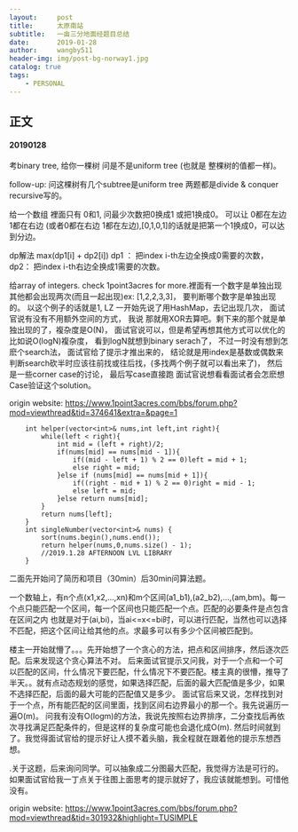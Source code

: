 ```yaml
---
layout:     post
title:      太原南站
subtitle:   一亩三分地面经题目总结
date:       2019-01-28
author:     wangby511
header-img: img/post-bg-norway1.jpg
catalog: true
tags:
    - PERSONAL
---
```



## 正文

#### 20190128

考binary tree, 给你一棵树 问是不是uniform tree (也就是 整棵树的值都一样)。

follow-up: 问这棵树有几个subtree是uniform tree 两题都是divide & conquer recursive写的。

给一个数组 裡面只有 0和1, 问最少次数把0换成1 或把1换成0。
可以让 0都在左边 1都在右边 (或者0都在右边  1都在左边),[0,1,0,1]的话就是把第一个1换成0，可以达到分边。

dp解法 max(dp1[i] + dp2[i]) dp1 ： 把index i-th左边全换成0需要的次数，dp2： 把index i-th右边全换成1需要的次数。

给array of integers. check 1point3acres for more.裡面有一个数字是单独出现  其他都会出现两次(而且一起出现)ex: [1,2,2,3,3]，
要判断哪个数字是单独出现的。
以这个例子的话就是1, 
LZ 一开始先说了用HashMap，去记出现几次，
面试官说有没有不用额外空间的方式，
我说 那就用XOR去算吧。剩下来的那个就是单独出现的了，複杂度是O(N)，
面试官说可以，但是希望再想其他方式可以优化的 比如说O(logN)複杂度，
看到logN就想到binary serach了，
不过一时没有想到怎麽个search法，
面试官给了提示才推出来的，
结论就是用index是基数或偶数来判断search砍半时应该往前找或往后找，(多找两个例子就可以看出来了)，
然后是一些corner case的讨论，
最后写case直接跑 面试官说想看看面试者会怎麽想Case验证这个solution。

origin website: https://www.1point3acres.com/bbs/forum.php?mod=viewthread&tid=374641&extra=&page=1

```
    int helper(vector<int>& nums,int left,int right){
        while(left < right){
            int mid = (left + right)/2;
            if(nums[mid] == nums[mid - 1]){
                if((mid - left + 1) % 2 == 0)left = mid + 1;
                else right = mid;
            }else if (nums[mid] == nums[mid + 1]){
                if((right - mid + 1) % 2 == 0)right = mid - 1;
                else left = mid;
            }else return nums[mid];
        }
        return nums[left];
    }
    int singleNumber(vector<int>& nums) {
        sort(nums.begin(),nums.end());
        return helper(nums,0,nums.size() - 1);
        //2019.1.28 AFTERNOON LVL LIBRARY
    }
```
二面先开始问了简历和项目（30min）后30min问算法题。

一个数轴上，有n个点(x1,x2,...,xn)和m个区间(a1_b1),(a2_b2),...,(am,bm)。每一个点只能匹配一个区间，每一个区间也只能匹配一个点。匹配的必要条件是点包含在区间之内
也就是对于(ai,bi)，当ai<=x<=bi时，可以进行匹配，当然也可以选择不匹配，把这个区间让给其他的点。求最多可以有多少个区间被匹配到。

楼主一开始就懵了。。。先开始想了一个贪心的方法，把点和区间排序，然后逐次匹配。后来发现这个贪心算法不对。
后来面试官提示又问我，对于一个点和一个可以匹配的区间，什么情况下要匹配，什么情况下不要匹配。楼主真的很懵，推导了半天。。就有点动态规划的感觉，如果选择匹配，后面的最大匹配值是多少，如果不选择匹配，后面的最大可能的匹配值又是多少。
面试官后来又说，怎样找到对于一个点，所有能匹配的区间里面，找到区间右边界最小的那一个。我先说遍历一遍O(m)。
问我有没有O(logm)的方法，我说先按照右边界排序，二分查找后再依次寻找满足匹配条件的，但是这样的复杂度可能也会退化成O(m).
然后时间就到了。我觉得面试官给的提示好让人摸不着头脑，我全程就在跟着他的提示东想西想。

.关于这题，后来询问同学。可以抽象成二分图最大匹配，我觉得方法是可行的。如果面试官给我一丁点关于往图上面思考的提示就好了，我应该就能想到。可惜他没有。

origin website: https://www.1point3acres.com/bbs/forum.php?mod=viewthread&tid=301932&highlight=TUSIMPLE